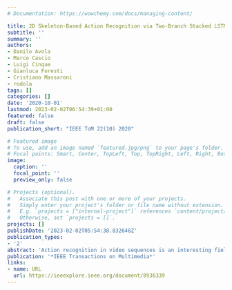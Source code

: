```yaml
---
# Documentation: https://wowchemy.com/docs/managing-content/

title: 2D Skeleton-Based Action Recognition via Two-Branch Stacked LSTM-RNNs
subtitle: ''
summary: ''
authors:
- Danilo Avola
- Marco Cascio
- Luigi Cinque
- Gianluca Foresti
- Cristiano Massaroni
- rodola
tags: []
categories: []
date: '2020-10-01'
lastmod: 2023-02-02T06:54:39+01:00
featured: false
draft: false
publication_short: "IEEE ToM 22(10) 2020"

# Featured image
# To use, add an image named `featured.jpg/png` to your page's folder.
# Focal points: Smart, Center, TopLeft, Top, TopRight, Left, Right, BottomLeft, Bottom, BottomRight.
image:
  caption: ''
  focal_point: ''
  preview_only: false

# Projects (optional).
#   Associate this post with one or more of your projects.
#   Simply enter your project's folder or file name without extension.
#   E.g. `projects = ["internal-project"]` references `content/project/deep-learning/index.md`.
#   Otherwise, set `projects = []`.
projects: []
publishDate: '2023-02-02T05:54:38.832648Z'
publication_types:
- '2'
abstract: 'Action recognition in video sequences is an interesting field for many computer vision applications, including behavior analysis, event recognition, and video surveillance. In this article, a method based on 2D skeleton and two-branch stacked Recurrent Neural Networks (RNNs) with Long Short-Term Memory (LSTM) cells is proposed. Unlike 3D skeletons, usually generated by RGB-D cameras, the 2D skeletons adopted in this article are reconstructed starting fromRGBvideo streams, therefore allowing the use of the proposed approach in both indoor and outdoor environments. Moreover, any case of missing skeletal data is managed by exploiting 3D-Convolutional Neural Networks (3DCNNs). Comparative experiments with several key works on KTH and Weizmann datasets show that the method described in this paper outperforms the current state-of-the-art. Additional experiments on UCF Sports and IXMAS datasets demonstrate the effectiveness of our method in the presence of noisy data and perspective changes, respectively. Further investigations on UCF Sports, HMDB51, UCF101, and Kinetics400 highlight how the combination between the proposed two-branch stacked LSTM and the 3D-CNN-based network can manage missing skeleton information, greatly improving the overall accuracy. Moreover, additional tests on KTH and UCF Sports datasets also show the robustness of our approach in the presence of partial body occlusions. Finally, comparisons on UT-Kinect and NTU-RGB+D datasets show that the accuracy of the proposed method is fully comparable to that of works based on 3D skeletons.'
publication: '*IEEE Transactions on Multimedia*'
links:
- name: URL
  url: https://ieeexplore.ieee.org/document/8936339
---
```

